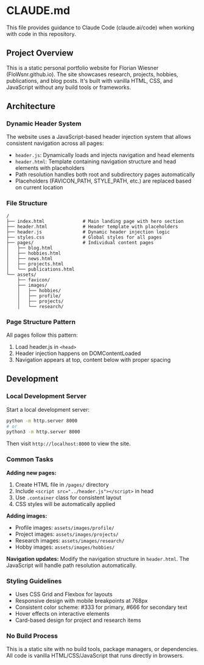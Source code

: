 # CLAUDE.md

This file provides guidance to Claude Code (claude.ai/code) when working with code in this repository.

## Project Overview

This is a static personal portfolio website for Florian Wiesner (FloWsnr.github.io). The site showcases research, projects, hobbies, publications, and blog posts. It's built with vanilla HTML, CSS, and JavaScript without any build tools or frameworks.

## Architecture

### Dynamic Header System
The website uses a JavaScript-based header injection system that allows consistent navigation across all pages:

- `header.js`: Dynamically loads and injects navigation and head elements
- `header.html`: Template containing navigation structure and head elements with placeholders
- Path resolution handles both root and subdirectory pages automatically
- Placeholders (FAVICON_PATH, STYLE_PATH, etc.) are replaced based on current location

### File Structure
```
/
├── index.html              # Main landing page with hero section
├── header.html             # Header template with placeholders
├── header.js               # Dynamic header injection logic
├── styles.css              # Global styles for all pages
├── pages/                  # Individual content pages
│   ├── blog.html
│   ├── hobbies.html
│   ├── news.html
│   ├── projects.html
│   └── publications.html
└── assets/
    ├── favicon/
    ├── images/
    │   ├── hobbies/
    │   ├── profile/
    │   ├── projects/
    │   └── research/
```

### Page Structure Pattern
All pages follow this pattern:
1. Load header.js in `<head>`
2. Header injection happens on DOMContentLoaded
3. Navigation appears at top, content below with proper spacing

## Development

### Local Development Server
Start a local development server:
```bash
python -m http.server 8000
# or
python3 -m http.server 8000
```

Then visit `http://localhost:8000` to view the site.

### Common Tasks

**Adding new pages:**
1. Create HTML file in `/pages/` directory
2. Include `<script src="../header.js"></script>` in head
3. Use `.container` class for consistent layout
4. CSS styles will be automatically applied

**Adding images:**
- Profile images: `assets/images/profile/`
- Project images: `assets/images/projects/`
- Research images: `assets/images/research/`
- Hobby images: `assets/images/hobbies/`

**Navigation updates:**
Modify the navigation structure in `header.html`. The JavaScript will handle path resolution automatically.

### Styling Guidelines
- Uses CSS Grid and Flexbox for layouts
- Responsive design with mobile breakpoints at 768px
- Consistent color scheme: #333 for primary, #666 for secondary text
- Hover effects on interactive elements
- Card-based design for project and research items

### No Build Process
This is a static site with no build tools, package managers, or dependencies. All code is vanilla HTML/CSS/JavaScript that runs directly in browsers.